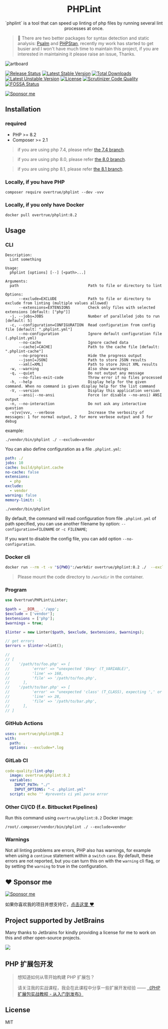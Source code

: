 <h1 align="center">PHPLint</h1>

<p align="center">`phplint` is a tool that can speed up linting of php files by running several lint processes at once.</p>

>🚨 There are two better packages for syntax detection and static analysis: [Psalm](https://psalm.dev/) and [PHPStan](https://github.com/phpstan/phpstan), recently my work has started to get busier and I won't have much time to maintain this project, if you are interested in maintaining it please raise an issue, Thanks.

![artboard](https://github.com/overtrue/phplint/blob/8.2/artboard.png)

[![Release Status](https://github.com/overtrue/phplint/actions/workflows/build-phar.yml/badge.svg)](https://github.com/overtrue/phplint/actions/workflows/build-phar.yml)
[![Latest Stable Version](https://poser.pugx.org/overtrue/phplint/v/stable.svg)](https://packagist.org/packages/overtrue/phplint) [![Total Downloads](https://poser.pugx.org/overtrue/phplint/downloads.svg)](https://packagist.org/packages/overtrue/phplint) [![Latest Unstable Version](https://poser.pugx.org/overtrue/phplint/v/unstable.svg)](https://packagist.org/packages/overtrue/phplint) [![License](https://poser.pugx.org/overtrue/phplint/license.svg)](https://packagist.org/packages/overtrue/phplint)
[![Scrutinizer Code Quality](https://scrutinizer-ci.com/g/overtrue/phplint/badges/quality-score.png?b=master)](https://scrutinizer-ci.com/g/overtrue/phplint/?branch=master)
[![FOSSA Status](https://app.fossa.io/api/projects/git%2Bgithub.com%2Fovertrue%2Fphplint.svg?type=shield)](https://app.fossa.io/projects/git%2Bgithub.com%2Fovertrue%2Fphplint?ref=badge_shield)

[![Sponsor me](https://github.com/overtrue/overtrue/blob/master/sponsor-me-button-s.svg?raw=true)](https://github.com/sponsors/overtrue)


## Installation

### required
- PHP >= 8.2
- Composer >= 2.1

> if you are using php 7.4, please refer [the 7.4 branch](https://github.com/overtrue/phplint/tree/7.4).

> if you are using php 8.0, please refer [the 8.0 branch](https://github.com/overtrue/phplint/tree/8.0).

> if you are using php 8.1, please refer [the 8.1 branch](https://github.com/overtrue/phplint/tree/8.1).

### Locally, if you have PHP

```shell
composer require overtrue/phplint --dev -vvv
```

### Locally, if you only have Docker

```shell
docker pull overtrue/phplint:8.2
```

## Usage

### CLI

```text
Description:
  Lint something

Usage:
  phplint [options] [--] [<path>...]

Arguments:
  path                               Path to file or directory to lint

Options:
      --exclude=EXCLUDE              Path to file or directory to exclude from linting (multiple values allowed)
      --extensions=EXTENSIONS        Check only files with selected extensions [default: ["php"]]
  -j, --jobs=JOBS                    Number of paralleled jobs to run [default: 5]
  -c, --configuration=CONFIGURATION  Read configuration from config file [default: ".phplint.yml"]
      --no-configuration             Ignore default configuration file (.phplint.yml)
      --no-cache                     Ignore cached data
      --cache[=CACHE]                Path to the cache file [default: ".phplint-cache"]
      --no-progress                  Hide the progress output
      --json[=JSON]                  Path to store JSON results
      --xml[=XML]                    Path to store JUnit XML results
  -w, --warning                      Also show warnings
  -q, --quiet                        Do not output any message
      --no-files-exit-code           Throw error if no files processed
  -h, --help                         Display help for the given command. When no command is given display help for the list command
  -V, --version                      Display this application version
      --ansi|--no-ansi               Force (or disable --no-ansi) ANSI output
  -n, --no-interaction               Do not ask any interactive question
  -v|vv|vvv, --verbose               Increase the verbosity of messages: 1 for normal output, 2 for more verbose output and 3 for debug
```

example:

```shell
./vendor/bin/phplint ./ --exclude=vendor
```

You can also define configuration as a file `.phplint.yml`:

```yaml
path: ./
jobs: 10
cache: build/phplint.cache
no-cache: false
extensions:
  - php
exclude:
  - vendor
warning: false
memory-limit: -1
```

```shell
./vendor/bin/phplint
```

By default, the command will read configuration from file `.phplint.yml` of path specified, you can use another filename by option: `--configuration=FILENAME` or `-c FILENAME`;

If you want to disable the config file, you can add option `--no-configuration`.

### Docker cli

```bash
docker run --rm -t -v "${PWD}":/workdir overtrue/phplint:8.2 ./  --exclude=vendor
```

> Please mount the code directory to `/workdir` in the container.

### Program

```php
use Overtrue\PHPLint\Linter;

$path = __DIR__ .'/app';
$exclude = ['vendor'];
$extensions = ['php'];
$warnings = true;

$linter = new Linter($path, $exclude, $extensions, $warnings);

// get errors
$errors = $linter->lint();

//
// [
//    '/path/to/foo.php' => [
//          'error' => "unexpected '$key' (T_VARIABLE)",
//          'line' => 168,
//          'file' => '/path/to/foo.php',
//      ],
//    '/path/to/bar.php' => [
//          'error' => "unexpected 'class' (T_CLASS), expecting ',' or ';'",
//          'line' => 28,
//          'file' => '/path/to/bar.php',
//      ],
// ]
```

### GitHub Actions

```yaml
uses: overtrue/phplint@8.2
with:
  path: .
  options: --exclude=*.log
```

### GitLab CI

```yaml
code-quality:lint-php:
  image: overtrue/phplint:8.2
  variables:
    INPUT_PATH: "./"
    INPUT_OPTIONS: "-c .phplint.yml"
  script: echo '' #prevents ci yml parse error
```

### Other CI/CD (f.e. Bitbucket Pipelines)

Run this command using `overtrue/phplint:8.2` Docker image:

```shell
/root/.composer/vendor/bin/phplint ./ --exclude=vendor
```

### Warnings

Not all linting problems are errors, PHP also has warnings, for example when using a `continue` statement within a
`switch` `case`. By default, these errors are not reported, but you can turn this on with the `warning` cli flag, or
by setting the `warning` to true in the configuration.

## :heart: Sponsor me 

[![Sponsor me](https://github.com/overtrue/overtrue/blob/master/sponsor-me.svg?raw=true)](https://github.com/sponsors/overtrue)

如果你喜欢我的项目并想支持它，[点击这里 :heart:](https://github.com/sponsors/overtrue)

## Project supported by JetBrains

Many thanks to Jetbrains for kindly providing a license for me to work on this and other open-source projects.

[![](https://resources.jetbrains.com/storage/products/company/brand/logos/jb_beam.svg)](https://www.jetbrains.com/?from=https://github.com/overtrue)


## PHP 扩展包开发

> 想知道如何从零开始构建 PHP 扩展包？
>
> 请关注我的实战课程，我会在此课程中分享一些扩展开发经验 —— [《PHP 扩展包实战教程 - 从入门到发布》](https://learnku.com/courses/creating-package)

## License

MIT
